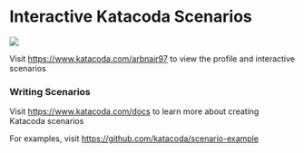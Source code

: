 # Interactive Katacoda Scenarios

[![](http://shields.katacoda.com/katacoda/arbnair97/count.svg)](https://www.katacoda.com/arbnair97 "Get your profile on Katacoda.com")

Visit https://www.katacoda.com/arbnair97 to view the profile and interactive scenarios

### Writing Scenarios
Visit https://www.katacoda.com/docs to learn more about creating Katacoda scenarios

For examples, visit https://github.com/katacoda/scenario-example
